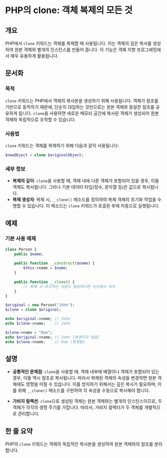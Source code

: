 <!--
Meta Description: # PHP의 clone: 객체 복제의 모든 것 ## 개요 PHP에서 `clone` 키워드는 객체를 복제할 때 사용됩니다. 이는 객체의 깊은 복사를 생성하여 원본 객체와 별개의 인스턴스를 만들어 줍니다. 이 기능은 객체 지향 프로그래밍에서 매우 유용하게 활용됩니다. ##...
Meta Keywords: clone, name, 객체의, 객체가, 키워드는
-->

# PHP의 clone: 객체 복제의 모든 것

## 개요
PHP에서 `clone` 키워드는 객체를 복제할 때 사용됩니다. 이는 객체의 깊은 복사를 생성하여 원본 객체와 별개의 인스턴스를 만들어 줍니다. 이 기능은 객체 지향 프로그래밍에서 매우 유용하게 활용됩니다.

## 문서화

### 목적
`clone` 키워드는 PHP에서 객체의 복사본을 생성하기 위해 사용됩니다. 객체가 참조를 기반으로 동작하기 때문에, 단순히 대입하는 것만으로는 원본 객체와 동일한 참조를 공유하게 됩니다. `clone`을 사용하면 새로운 메모리 공간에 복사된 객체가 생성되어 원본 객체와 독립적으로 조작할 수 있습니다.

### 사용법
`clone` 키워드는 객체를 복제하기 위해 다음과 같이 사용됩니다:

```php
$newObject = clone $originalObject;
```

### 세부 정보
- **복제의 깊이**: `clone`을 사용할 때, 객체 내에 다른 객체가 포함되어 있을 경우, 이들 객체도 복사됩니다. 그러나 기본 데이터 타입(정수, 문자열 등)은 값으로 복사됩니다.
- **복제 생성자**: 복제 시, `__clone()` 메소드를 정의하여 복제 객체의 초기화 작업을 수행할 수 있습니다. 이 메소드는 `clone` 키워드가 호출된 후에 자동으로 실행됩니다.

## 예제

### 기본 사용 예제

```php
class Person {
    public $name;
    
    public function __construct($name) {
        $this->name = $name;
    }
    
    public function __clone() {
        // 복제 시 추가적인 작업이 필요하다면 이곳에서 처리
    }
}

$original = new Person("John");
$clone = clone $original;

echo $original->name; // John
echo $clone->name;    // John

$clone->name = "Doe";
echo $original->name; // John (변경되지 않음)
echo $clone->name;    // Doe (변경됨)
```

## 설명
- **공통적인 문제점**: `clone`을 사용할 때, 객체 내부에 배열이나 객체가 포함되어 있는 경우, 이들 역시 참조로 복사됩니다. 따라서 복제된 객체의 속성을 변경하면 원본 객체에도 영향을 미칠 수 있습니다. 이를 방지하기 위해서는 깊은 복사가 필요하며, 이를 위해 `__clone()` 메소드를 구현하여 각 속성을 수동으로 복사해야 합니다.
  
- **가비지 컬렉션**: `clone`으로 생성된 객체는 원본 객체와는 별개의 인스턴스이므로, 두 객체가 각각의 생명 주기를 가집니다. 따라서, 가비지 컬렉터가 두 객체를 개별적으로 관리합니다.

## 한 줄 요약
PHP의 `clone` 키워드는 객체의 독립적인 복사본을 생성하여 원본 객체와의 참조를 분리합니다.